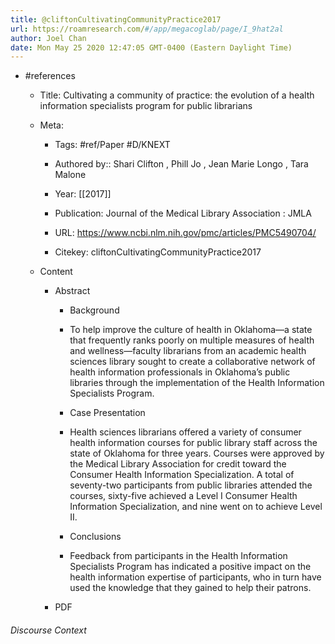 ```yaml
---
title: @cliftonCultivatingCommunityPractice2017
url: https://roamresearch.com/#/app/megacoglab/page/I_9hat2al
author: Joel Chan
date: Mon May 25 2020 12:47:05 GMT-0400 (Eastern Daylight Time)
---
```


- #references

    - Title: Cultivating a community of practice: the evolution of a health information specialists program for public librarians

    - Meta:

        - Tags: #ref/Paper #D/KNEXT

        - Authored by::  Shari Clifton ,  Phill Jo ,  Jean Marie Longo ,  Tara Malone

        - Year: [[2017]]

        - Publication: Journal of the Medical Library Association : JMLA

        - URL: https://www.ncbi.nlm.nih.gov/pmc/articles/PMC5490704/

        - Citekey: cliftonCultivatingCommunityPractice2017

    - Content

        - Abstract

            - Background

            - To help improve the culture of health in Oklahoma—a state that frequently ranks poorly on multiple measures of health and wellness—faculty librarians from an academic health sciences library sought to create a collaborative network of health information professionals in Oklahoma’s public libraries through the implementation of the Health Information Specialists Program.

            - Case Presentation

            - Health sciences librarians offered a variety of consumer health information courses for public library staff across the state of Oklahoma for three years. Courses were approved by the Medical Library Association for credit toward the Consumer Health Information Specialization. A total of seventy-two participants from public libraries attended the courses, sixty-five achieved a Level I Consumer Health Information Specialization, and nine went on to achieve Level II.

            - Conclusions

            - Feedback from participants in the Health Information Specialists Program has indicated a positive impact on the health information expertise of participants, who in turn have used the knowledge that they gained to help their patrons.

        - PDF

###### Discourse Context


